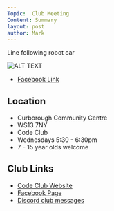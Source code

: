 ```yaml
---
Topic:  Club Meeting
Content: Summary
layout: post
author: Mark
---
```

Line following robot car

![ALT TEXT](https://scontent.fbhx6-1.fna.fbcdn.net/v/t15.5256-10/285830789_5492652014080659_146219236315141629_n.jpg?stp=dst-jpg_p235x350&_nc_cat=106&ccb=1-7&_nc_sid=ad6a45&_nc_ohc=3VxZ-DZwYQUAX8E1qEq&_nc_ht=scontent.fbhx6-1.fna&edm=AKK4YLsEAAAA&oh=00_AfCPFlRP7TxfuqH0JxoWmIgZhawYBcFG4Hb0h4-LYliCoQ&oe=652B05E5)

* [Facebook Link](https://www.facebook.com/1481985248595237/posts/4923046207822440/)

## Location

* Curborough Community Centre
* WS13 7NY
* Code Club
* Wednesdays 5:30 - 6:30pm
* 7 - 15 year olds welcome

## Club Links

* [Code Club Website](https://lichfield-code-club.github.io/)
* [Facebook Page](https://www.facebook.com/LichfieldCoders)
* [Discord club messages](https://discord.gg/szz6xGK)
